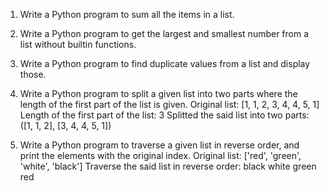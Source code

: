 1. Write a Python program to sum all the items in a list.

2. Write a Python program to get the largest and smallest number from a list without builtin functions.

3. Write a Python program to find duplicate values from a list and display those.

4. Write a Python program to split a given list into two parts where the length of the first part of the list is given.
Original list: [1, 1, 2, 3, 4, 4, 5, 1]
Length of the first part of the list: 3
Splitted the said list into two parts: ([1, 1, 2], [3, 4, 4, 5, 1])

5. Write a Python program to traverse a given list in reverse order, and print the elements with the original index.
Original list: ['red', 'green', 'white', 'black']
Traverse the said list in reverse order:
black
white
green
red